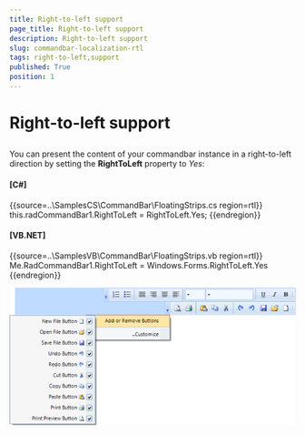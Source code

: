 ```yaml
---
title: Right-to-left support
page_title: Right-to-left support
description: Right-to-left support
slug: commandbar-localization-rtl
tags: right-to-left,support
published: True
position: 1
---
```


# Right-to-left support



## 

You can present the content of your commandbar instance in a right-to-left direction by setting the __RightToLeft__ property to *Yes*:
        

#### __[C#]__

{{source=..\SamplesCS\CommandBar\FloatingStrips.cs region=rtl}}
	            this.radCommandBar1.RightToLeft = RightToLeft.Yes;
	{{endregion}}



#### __[VB.NET]__

{{source=..\SamplesVB\CommandBar\FloatingStrips.vb region=rtl}}
	        Me.RadCommandBar1.RightToLeft = Windows.Forms.RightToLeft.Yes
	{{endregion}}

![commandbar-localization-right-to-left-support 001](images/commandbar-localization-right-to-left-support001.png)
